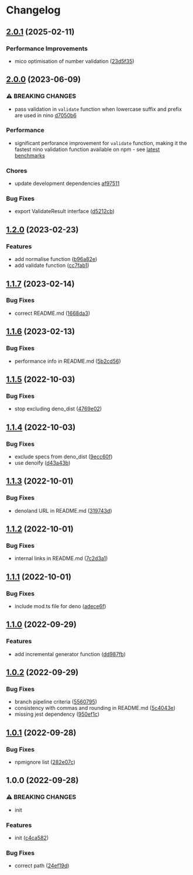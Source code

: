 # Changelog

## [2.0.1](https://github.com/Tom-Hudson/test-nino/compare/v2.0.0...v2.0.1) (2025-02-11)


### Performance Improvements

* mico optimisation of number validation ([23d5f35](https://github.com/Tom-Hudson/test-nino/commit/23d5f359c7f85faf514e2d80d8266c0b36992232))

## [2.0.0](https://github.com/Tom-Hudson/test-nino/compare/v1.2.0...v1.2.1) (2023-06-09)

### ⚠ BREAKING CHANGES
 * pass validation in `validate` function when lowercase suffix and prefix are used in nino [d7050b6](https://github.com/Tom-Hudson/test-nino/commit/d7050b68c6c6720ce6c0306fdf7d5c228fef0064)

### Performance
  * significant perforance improvement for `validate` function, making it the fastest nino validation function available on npm - see [latest benchmarks](https://github.com/Tom-Hudson/test-nino#validate-1)
  
### Chores
  * update development dependencies [af97511](https://github.com/Tom-Hudson/test-nino/commit/af97511bdd802b2dc59a692f1d3e931965e6bee9)

### Bug Fixes

* export ValidateResult interface ([d5212cb](https://github.com/Tom-Hudson/test-nino/commit/d5212cbd4dba96a4d09539737c8ea857599d2806))

## [1.2.0](https://github.com/Tom-Hudson/test-nino/compare/v1.1.7...v1.2.0) (2023-02-23)


### Features

* add normalise function ([b96a82e](https://github.com/Tom-Hudson/test-nino/commit/b96a82ee0e71d7efbef19531b3bb15d11fa88832))
* add validate function ([cc7fab1](https://github.com/Tom-Hudson/test-nino/commit/cc7fab1f6b014c092b8a36d531e7d5820a24bfe8))

## [1.1.7](https://github.com/Tom-Hudson/test-nino/compare/v1.1.6...v1.1.7) (2023-02-14)


### Bug Fixes

* correct README.md ([1668da3](https://github.com/Tom-Hudson/test-nino/commit/1668da3a6dd1f4ce416b3bded6ec366bb01fbf37))

## [1.1.6](https://github.com/Tom-Hudson/test-nino/compare/v1.1.5...v1.1.6) (2023-02-13)


### Bug Fixes

* performance info in README.md ([5b2cd56](https://github.com/Tom-Hudson/test-nino/commit/5b2cd563adaa8a63a2b156c1b99fc7fdf21a2e3b))

## [1.1.5](https://github.com/Tom-Hudson/test-nino/compare/v1.1.4...v1.1.5) (2022-10-03)


### Bug Fixes

* stop excluding deno_dist ([4769e02](https://github.com/Tom-Hudson/test-nino/commit/4769e0219db81088796a70a6cc7b25686e0aeccc))

## [1.1.4](https://github.com/Tom-Hudson/test-nino/compare/v1.1.3...v1.1.4) (2022-10-03)


### Bug Fixes

* exclude specs from deno_dist ([9ecc60f](https://github.com/Tom-Hudson/test-nino/commit/9ecc60f4117eb0c3fa9a80346ce940a0e7a265dc))
* use denoify ([d43a43b](https://github.com/Tom-Hudson/test-nino/commit/d43a43b574c48368513ff5bd35b79b1254e0ab66))

## [1.1.3](https://github.com/Tom-Hudson/test-nino/compare/v1.1.2...v1.1.3) (2022-10-01)


### Bug Fixes

* denoland URL in README.md ([319743d](https://github.com/Tom-Hudson/test-nino/commit/319743d758effeb1dc2cdd7b7f34e64d36a4c056))

## [1.1.2](https://github.com/Tom-Hudson/test-nino/compare/v1.1.1...v1.1.2) (2022-10-01)


### Bug Fixes

* internal links in README.md ([7c2d3a1](https://github.com/Tom-Hudson/test-nino/commit/7c2d3a1a0d828bb029340b66ee3e130047ec5a87))

## [1.1.1](https://github.com/Tom-Hudson/test-nino/compare/v1.1.0...v1.1.1) (2022-10-01)


### Bug Fixes

* include mod.ts file for deno ([adece6f](https://github.com/Tom-Hudson/test-nino/commit/adece6f521e6a58d06db9c2287b1a94d88a2a137))

## [1.1.0](https://github.com/Tom-Hudson/test-nino/compare/v1.0.2...v1.1.0) (2022-09-29)


### Features

* add incremental generator function ([dd987fb](https://github.com/Tom-Hudson/test-nino/commit/dd987fb2c411b2c16e2888330d4487fad5f70fe0))

## [1.0.2](https://github.com/Tom-Hudson/test-nino/compare/v1.0.1...v1.0.2) (2022-09-29)


### Bug Fixes

* branch pipeline criteria ([5560795](https://github.com/Tom-Hudson/test-nino/commit/5560795c379da8f149c3923e400347a900f00a36))
* consistency with commas and rounding in README.md ([5c4043e](https://github.com/Tom-Hudson/test-nino/commit/5c4043e063f917fe8b2f8aa764185c5585cfe2fa))
* missing jest dependency ([950ef1c](https://github.com/Tom-Hudson/test-nino/commit/950ef1c1bda5510bd65c4c3f13021b81bfd42531))

## [1.0.1](https://github.com/Tom-Hudson/test-nino/compare/v1.0.0...v1.0.1) (2022-09-28)


### Bug Fixes

* npmignore list ([282e07c](https://github.com/Tom-Hudson/test-nino/commit/282e07cca36fe6fe9f9fbd9cfae986fb5e0768bd))

## 1.0.0 (2022-09-28)


### ⚠ BREAKING CHANGES

* init

### Features

* init ([c4ca582](https://github.com/Tom-Hudson/test-nino/commit/c4ca58293ad51ae39450e6adf553bae4384f8b75))


### Bug Fixes

* correct path ([24ef19d](https://github.com/Tom-Hudson/test-nino/commit/24ef19df5fe4856ac6188db5c0781cb477043fbf))
